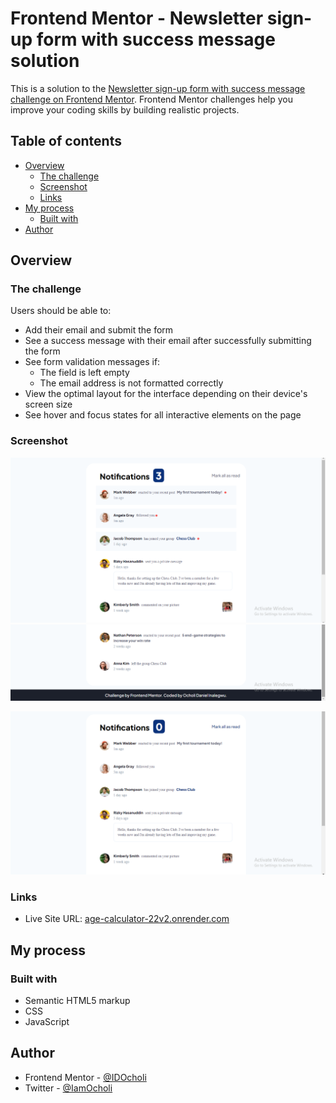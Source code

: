 # Frontend Mentor - Newsletter sign-up form with success message solution

This is a solution to the [Newsletter sign-up form with success message challenge on Frontend Mentor](https://www.frontendmentor.io/challenges/newsletter-signup-form-with-success-message-3FC1AZbNrv). Frontend Mentor challenges help you improve your coding skills by building realistic projects. 

## Table of contents

- [Overview](#overview)
  - [The challenge](#the-challenge)
  - [Screenshot](#screenshot)
  - [Links](#links)
- [My process](#my-process)
  - [Built with](#built-with)
- [Author](#author)


## Overview

### The challenge

Users should be able to:

- Add their email and submit the form
- See a success message with their email after successfully submitting the form
- See form validation messages if:
  - The field is left empty
  - The email address is not formatted correctly
- View the optimal layout for the interface depending on their device's screen size
- See hover and focus states for all interactive elements on the page

### Screenshot

![screenshot](screenshot.png?raw=true "screenshot upper title")
![screenshot1](screenshot1.png?raw=true "screenshot lower title")


![screenshot2](screenshot2.png?raw=true "screenshot mark all as read title")



### Links

- Live Site URL: [age-calculator-22v2.onrender.com](https://age-calculator-22v2.onrender.com)

## My process

### Built with

- Semantic HTML5 markup
- CSS 
- JavaScript


## Author

- Frontend Mentor - [@IDOcholi](https://www.frontendmentor.io/profile/IDOcholi)
- Twitter - [@IamOcholi](https://www.twitter.com/IamOcholi)
